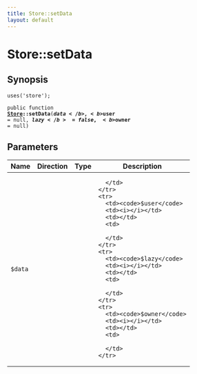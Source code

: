 ```yaml
---
title: Store::setData
layout: default
---
```


# Store::setData

## Synopsis

<code>uses('store');</code>

<code>public function <b><a href="Store">Store</a>::setData</b>(<b>$data</b>, <b>$user</b> = null, <b>$lazy</b> = false, <b>$owner</b> = null)</code>

## Parameters

<table>
  <thead>
    <tr>
      <th>Name</th>
      <th>Direction</th>
      <th>Type</th>
      <th>Description</th>
    </tr>
  </thead>
  <tbody>
    <tr>
      <td><code>$data</code>
      <td><i></i></td>
      <td></td>
      <td>

      </td>
    </tr>
    <tr>
      <td><code>$user</code>
      <td><i></i></td>
      <td></td>
      <td>

      </td>
    </tr>
    <tr>
      <td><code>$lazy</code>
      <td><i></i></td>
      <td></td>
      <td>

      </td>
    </tr>
    <tr>
      <td><code>$owner</code>
      <td><i></i></td>
      <td></td>
      <td>

      </td>
    </tr>
  </tbody>
</table>

